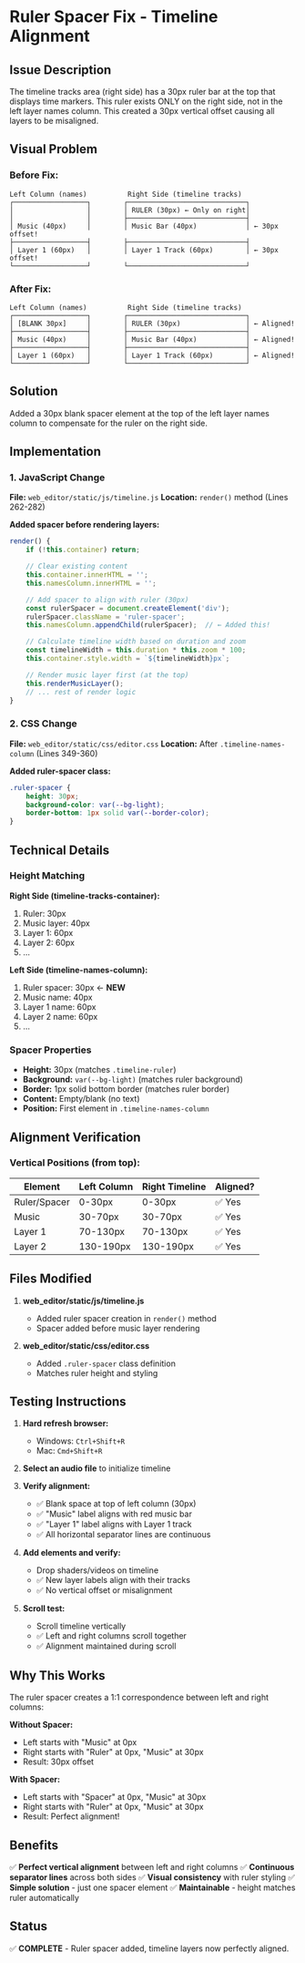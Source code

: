 # Ruler Spacer Fix - Timeline Alignment

## Issue Description

The timeline tracks area (right side) has a 30px ruler bar at the top that displays time markers. This ruler exists ONLY on the right side, not in the left layer names column. This created a 30px vertical offset causing all layers to be misaligned.

## Visual Problem

### Before Fix:
```
Left Column (names)          Right Side (timeline tracks)
┌──────────────────┐        ┌─────────────────────────────┐
│                  │        │ RULER (30px) ← Only on right│
│                  │        ├─────────────────────────────┤
│ Music (40px)     │        │ Music Bar (40px)            │ ← 30px offset!
├──────────────────┤        ├─────────────────────────────┤
│ Layer 1 (60px)   │        │ Layer 1 Track (60px)        │ ← 30px offset!
└──────────────────┘        └─────────────────────────────┘
```

### After Fix:
```
Left Column (names)          Right Side (timeline tracks)
┌──────────────────┐        ┌─────────────────────────────┐
│ [BLANK 30px]     │        │ RULER (30px)                │ ← Aligned!
├──────────────────┤        ├─────────────────────────────┤
│ Music (40px)     │        │ Music Bar (40px)            │ ← Aligned!
├──────────────────┤        ├─────────────────────────────┤
│ Layer 1 (60px)   │        │ Layer 1 Track (60px)        │ ← Aligned!
└──────────────────┘        └─────────────────────────────┘
```

## Solution

Added a 30px blank spacer element at the top of the left layer names column to compensate for the ruler on the right side.

## Implementation

### 1. JavaScript Change

**File:** `web_editor/static/js/timeline.js`
**Location:** `render()` method (Lines 262-282)

**Added spacer before rendering layers:**
```javascript
render() {
    if (!this.container) return;

    // Clear existing content
    this.container.innerHTML = '';
    this.namesColumn.innerHTML = '';

    // Add spacer to align with ruler (30px)
    const rulerSpacer = document.createElement('div');
    rulerSpacer.className = 'ruler-spacer';
    this.namesColumn.appendChild(rulerSpacer);  // ← Added this!

    // Calculate timeline width based on duration and zoom
    const timelineWidth = this.duration * this.zoom * 100;
    this.container.style.width = `${timelineWidth}px`;

    // Render music layer first (at the top)
    this.renderMusicLayer();
    // ... rest of render logic
}
```

### 2. CSS Change

**File:** `web_editor/static/css/editor.css`
**Location:** After `.timeline-names-column` (Lines 349-360)

**Added ruler-spacer class:**
```css
.ruler-spacer {
    height: 30px;
    background-color: var(--bg-light);
    border-bottom: 1px solid var(--border-color);
}
```

## Technical Details

### Height Matching

**Right Side (timeline-tracks-container):**
1. Ruler: 30px
2. Music layer: 40px
3. Layer 1: 60px
4. Layer 2: 60px
5. ...

**Left Side (timeline-names-column):**
1. Ruler spacer: 30px ← **NEW**
2. Music name: 40px
3. Layer 1 name: 60px
4. Layer 2 name: 60px
5. ...

### Spacer Properties

- **Height:** 30px (matches `.timeline-ruler`)
- **Background:** `var(--bg-light)` (matches ruler background)
- **Border:** 1px solid bottom border (matches ruler border)
- **Content:** Empty/blank (no text)
- **Position:** First element in `.timeline-names-column`

## Alignment Verification

### Vertical Positions (from top):

| Element | Left Column | Right Timeline | Aligned? |
|---------|-------------|----------------|----------|
| Ruler/Spacer | 0-30px | 0-30px | ✅ Yes |
| Music | 30-70px | 30-70px | ✅ Yes |
| Layer 1 | 70-130px | 70-130px | ✅ Yes |
| Layer 2 | 130-190px | 130-190px | ✅ Yes |

## Files Modified

1. **web_editor/static/js/timeline.js**
   - Added ruler spacer creation in `render()` method
   - Spacer added before music layer rendering

2. **web_editor/static/css/editor.css**
   - Added `.ruler-spacer` class definition
   - Matches ruler height and styling

## Testing Instructions

1. **Hard refresh browser:**
   - Windows: `Ctrl+Shift+R`
   - Mac: `Cmd+Shift+R`

2. **Select an audio file** to initialize timeline

3. **Verify alignment:**
   - ✅ Blank space at top of left column (30px)
   - ✅ "Music" label aligns with red music bar
   - ✅ "Layer 1" label aligns with Layer 1 track
   - ✅ All horizontal separator lines are continuous

4. **Add elements and verify:**
   - Drop shaders/videos on timeline
   - ✅ New layer labels align with their tracks
   - ✅ No vertical offset or misalignment

5. **Scroll test:**
   - Scroll timeline vertically
   - ✅ Left and right columns scroll together
   - ✅ Alignment maintained during scroll

## Why This Works

The ruler spacer creates a 1:1 correspondence between left and right columns:

**Without Spacer:**
- Left starts with "Music" at 0px
- Right starts with "Ruler" at 0px, "Music" at 30px
- Result: 30px offset

**With Spacer:**
- Left starts with "Spacer" at 0px, "Music" at 30px
- Right starts with "Ruler" at 0px, "Music" at 30px
- Result: Perfect alignment!

## Benefits

✅ **Perfect vertical alignment** between left and right columns
✅ **Continuous separator lines** across both sides
✅ **Visual consistency** with ruler styling
✅ **Simple solution** - just one spacer element
✅ **Maintainable** - height matches ruler automatically

## Status

✅ **COMPLETE** - Ruler spacer added, timeline layers now perfectly aligned.

